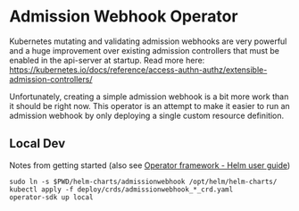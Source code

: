 # Admission Webhook Operator

Kubernetes mutating and validating admission webhooks are very powerful and a huge improvement over existing admission controllers that must be enabled in the api-server at startup. Read more here: https://kubernetes.io/docs/reference/access-authn-authz/extensible-admission-controllers/

Unfortunately, creating a simple admission webhook is a bit more work than it should be right now. This operator is an attempt to make it easier to run an admission webhook by only deploying a single custom resource definition.

## Local Dev

Notes from getting started (also see [Operator framework - Helm user guide](https://github.com/operator-framework/operator-sdk/blob/master/doc/helm/user-guide.md))

```
sudo ln -s $PWD/helm-charts/admissionwebhook /opt/helm/helm-charts/
kubectl apply -f deploy/crds/admissionwebhook_*_crd.yaml
operator-sdk up local
```

